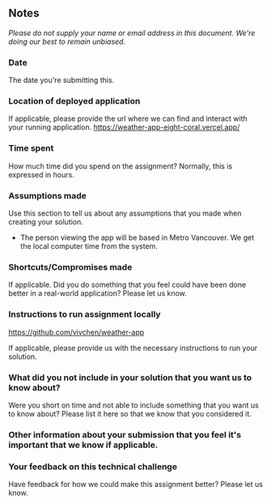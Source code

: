 ## Notes
*Please do not supply your name or email address in this document. We're doing our best to remain unbiased.*

### Date
The date you're submitting this.

### Location of deployed application
If applicable, please provide the url where we can find and interact with your running application.
https://weather-app-eight-coral.vercel.app/





### Time spent
How much time did you spend on the assignment? Normally, this is expressed in hours.

### Assumptions made
Use this section to tell us about any assumptions that you made when creating your solution.

- The person viewing the app will be based in Metro Vancouver. We get the local computer time from the system.

### Shortcuts/Compromises made
If applicable. Did you do something that you feel could have been done better in a real-world application? Please
let us know.

### Instructions to run assignment locally
https://github.com/vivchen/weather-app


If applicable, please provide us with the necessary instructions to run your solution.

### What did you not include in your solution that you want us to know about?
Were you short on time and not able to include something that you want us to know
about? Please list it here so that we know that you considered it.

### Other information about your submission that you feel it's important that we know if applicable.


### Your feedback on this technical challenge
Have feedback for how we could make this assignment better? Please let us know.